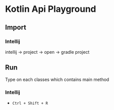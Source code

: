 # Kotlin Api Playground

## Import

### Intellij

intellij -> project -> open -> gradle project

## Run

Type on each classes which contains main method

### Intellij

- `Ctrl + Shift + R`
